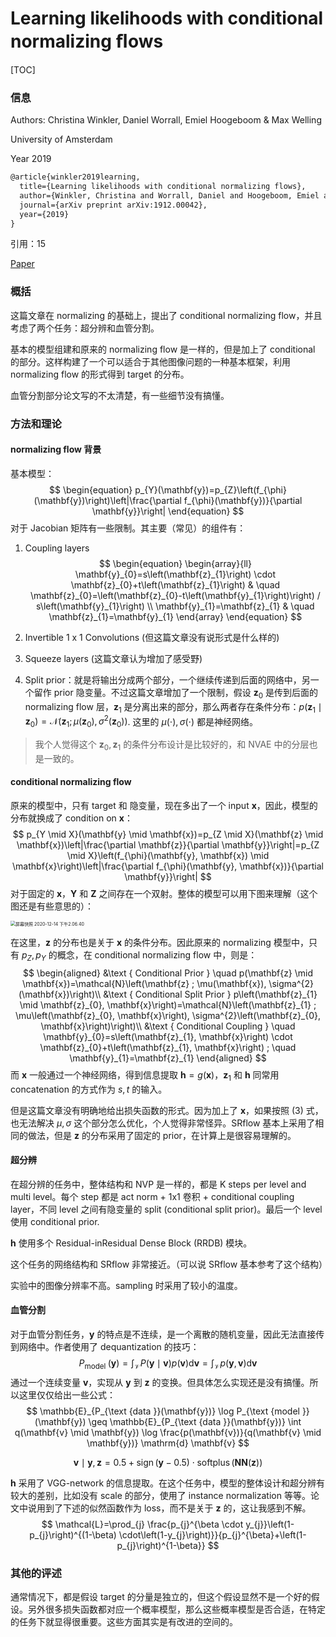# Learning likelihoods with conditional normalizing ﬂows

[TOC]

### 信息

Authors: Christina Winkler, Daniel Worrall, Emiel Hoogeboom & Max Welling

University of Amsterdam

Year 2019

```latex
@article{winkler2019learning,
  title={Learning likelihoods with conditional normalizing flows},
  author={Winkler, Christina and Worrall, Daniel and Hoogeboom, Emiel and Welling, Max},
  journal={arXiv preprint arXiv:1912.00042},
  year={2019}
}
```

引用：15

[Paper](/Users/xieyutong/Documents/Research/PaperReading/Papers/learning-likelihoods-with-conditional-normalizing-ﬂows.pdf>)



### 概括

这篇文章在 normalizing 的基础上，提出了 conditional normalizing flow，并且考虑了两个任务：超分辨和血管分割。

基本的模型组建和原来的 normalizing flow 是一样的，但是加上了 conditional 的部分。这样构建了一个可以适合于其他图像问题的一种基本框架，利用 normalizing flow 的形式得到 target 的分布。

血管分割部分论文写的不太清楚，有一些细节没有搞懂。



### 方法和理论

#### normalizing flow 背景

基本模型：
$$
\begin{equation}
p_{Y}(\mathbf{y})=p_{Z}\left(f_{\phi}(\mathbf{y})\right)\left|\frac{\partial f_{\phi}(\mathbf{y})}{\partial \mathbf{y}}\right|
\end{equation}
$$
对于 Jacobian 矩阵有一些限制。其主要（常见）的组件有：

1. Coupling layers
   $$
   \begin{equation}
   \begin{array}{ll}
   \mathbf{y}_{0}=s\left(\mathbf{z}_{1}\right) \cdot \mathbf{z}_{0}+t\left(\mathbf{z}_{1}\right) & \quad \mathbf{z}_{0}=\left(\mathbf{z}_{0}-t\left(\mathbf{y}_{1}\right)\right) / s\left(\mathbf{y}_{1}\right) \\
   \mathbf{y}_{1}=\mathbf{z}_{1} & \quad \mathbf{z}_{1}=\mathbf{y}_{1}
   \end{array}
   \end{equation}
   $$

2. Invertible 1 x 1 Convolutions (但这篇文章没有说形式是什么样的)

3. Squeeze layers (这篇文章认为增加了感受野)

4. Split prior：就是将输出分成两个部分，一个继续传递到后面的网络中，另一个留作 prior 隐变量。不过这篇文章增加了一个限制，假设 $\mathbf{z}_0$ 是传到后面的 normalizing flow 层，$\mathbf{z}_1$ 是分离出来的部分，那么两者存在条件分布：$\begin{equation}
   p\left(\mathbf{z}_{1} \mid \mathbf{z}_{0}\right)= \mathcal{N}\left(\mathbf{z}_{1} ; \mu\left(\mathbf{z}_{0}\right), \sigma^{2}\left(\mathbf{z}_{0}\right)\right)
   \end{equation}$. 这里的 $\mu(\cdot), \sigma(\cdot)$ 都是神经网络。

> 我个人觉得这个 $\mathbf{z}_0, \mathbf{z}_1$ 的条件分布设计是比较好的，和 NVAE 中的分层也是一致的。

#### conditional normalizing flow

原来的模型中，只有 target 和 隐变量，现在多出了一个 input $\mathbf{x}$，因此，模型的分布就换成了 condition on $\mathbf{x}$：
$$
p_{Y \mid X}(\mathbf{y} \mid \mathbf{x})=p_{Z \mid X}(\mathbf{z} \mid \mathbf{x})\left|\frac{\partial \mathbf{z}}{\partial \mathbf{y}}\right|=p_{Z \mid X}\left(f_{\phi}(\mathbf{y}, \mathbf{x}) \mid \mathbf{x}\right)\left|\frac{\partial f_{\phi}(\mathbf{y}, \mathbf{x})}{\partial \mathbf{y}}\right|
$$
对于固定的 $\mathbf{x}$，$\mathbf{Y}$ 和 $\mathbf{Z}$ 之间存在一个双射。整体的模型可以用下图来理解（这个图还是有些意思的）：

<img src="/Users/xieyutong/Pictures/screenshot/屏幕快照 2020-12-14 下午2.06.40.png" alt="屏幕快照 2020-12-14 下午2.06.40" style="zoom:50%;" />

在这里，$\mathbf{z}$ 的分布也是关于 $\mathbf{x}$ 的条件分布。因此原来的 normalizing 模型中，只有 $p_Z, p_Y$ 的概念，在 conditional normalizing flow 中，则是：
$$
\begin{aligned}
&\text { Conditional Prior } \quad p(\mathbf{z} \mid \mathbf{x})=\mathcal{N}\left(\mathbf{z} ; \mu(\mathbf{x}), \sigma^{2}(\mathbf{x})\right)\\
&\text { Conditional Split Prior } p\left(\mathbf{z}_{1} \mid \mathbf{z}_{0}, \mathbf{x}\right)=\mathcal{N}\left(\mathbf{z}_{1} ; \mu\left(\mathbf{z}_{0}, \mathbf{x}\right), \sigma^{2}\left(\mathbf{z}_{0}, \mathbf{x}\right)\right)\\
&\text { Conditional Coupling } \quad \mathbf{y}_{0}=s\left(\mathbf{z}_{1}, \mathbf{x}\right) \cdot \mathbf{z}_{0}+t\left(\mathbf{z}_{1}, \mathbf{x}\right) ; \quad \mathbf{y}_{1}=\mathbf{z}_{1}
\end{aligned}
$$
而 $\mathbf{x}$ 一般通过一个神经网络，得到信息提取 $\mathbf{h} = g(\mathbf{x})$，$\mathbf{z}_1$ 和 $\mathbf{h}$ 同常用 concatenation 的方式作为 $s, t$ 的输入。

但是这篇文章没有明确地给出损失函数的形式。因为加上了 $\mathbf{x}$，如果按照 (3) 式，也无法解决 $\mu, \sigma$ 这个部分怎么优化，个人觉得非常怪异。SRflow 基本上采用了相同的做法，但是 $\mathbf{z}$ 的分布采用了固定的 prior，在计算上是很容易理解的。

#### 超分辨

在超分辨的任务中，整体结构和 NVP 是一样的，都是 K steps per level and multi level。每个 step 都是 act norm + 1x1 卷积 + conditional coupling layer，不同 level 之间有隐变量的 split (conditional split prior)。最后一个 level 使用 conditional prior.

$\mathbf{h}$ 使用多个 Residual-inResidual Dense Block (RRDB) 模块。

这个任务的网络结构和 SRflow 非常接近。（可以说 SRflow 基本参考了这个结构）

实验中的图像分辨率不高。sampling 时采用了较小的温度。

#### 血管分割

对于血管分割任务，$\mathbf{y}$ 的特点是不连续，是一个离散的随机变量，因此无法直接传到网络中。作者使用了 dequantization 的技巧：
$$
P_{\text {model }}(\mathbf{y})=\int_{\mathcal{V}} P(\mathbf{y} \mid \mathbf{v}) p(\mathbf{v}) \mathrm{d} \mathbf{v}=\int_{\mathcal{V}} p(\mathbf{y}, \mathbf{v}) \mathrm{d} \mathbf{v}
$$
通过一个连续变量 $\mathbf{v}$，实现从 $\mathbf{y}$ 到 $\mathbf{z}$ 的变换。但具体怎么实现还是没有搞懂。所以这里仅仅给出一些公式：
$$
\mathbb{E}_{P_{\text {data }}(\mathbf{y})} \log P_{\text {model }}(\mathbf{y}) \geq \mathbb{E}_{P_{\text {data }}(\mathbf{y})} \int q(\mathbf{v} \mid \mathbf{y}) \log \frac{p(\mathbf{v})}{q(\mathbf{v} \mid \mathbf{y})} \mathrm{d} \mathbf{v}
$$

$$
\mathbf{v} \mid \mathbf{y}, \mathbf{z}=0.5+\operatorname{sign}(\mathbf{y}-0.5) \cdot \operatorname{softplus}(\mathbf{N N}(\mathbf{z}))
$$

$\mathbf{h}$ 采用了 VGG-network 的信息提取。在这个任务中，模型的整体设计和超分辨有较大的差别，比如没有 scale 的部分，使用了 instance normalization 等等。论文中说用到了下述的似然函数作为 loss，而不是关于 $\mathbf{z}$ 的，这让我感到不解。
$$
\mathcal{L}=\prod_{j} \frac{p_{j}^{\beta \cdot y_{j}}\left(1-p_{j}\right)^{(1-\beta) \cdot\left(1-y_{j}\right)}}{p_{j}^{\beta}+\left(1-p_{j}\right)^{1-\beta}}
$$


### 其他的评述

通常情况下，都是假设 target 的分量是独立的，但这个假设显然不是一个好的假设。另外很多损失函数都对应一个概率模型，那么这些概率模型是否合适，在特定的任务下就显得很重要。这些方面其实是有改进的空间的。